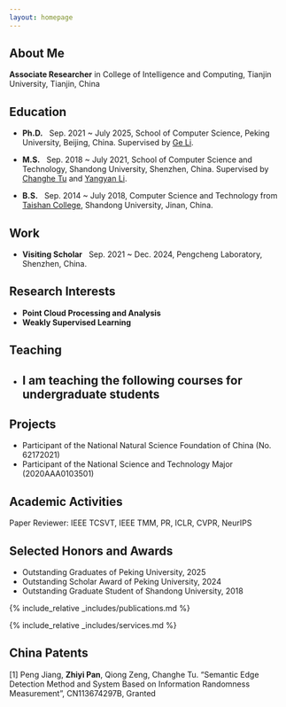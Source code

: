 ```yaml
---
layout: homepage
---
```


## About Me

**Associate Researcher** in College of Intelligence and Computing, Tianjin University, Tianjin, China

## Education

- **Ph.D.** &nbsp;&nbsp;Sep. 2021 ~ July 2025, School of Computer Science, Peking University, Beijing, China. Supervised by [Ge Li](https://www.ece.pku.edu.cn/info/1046/2658.htm).

- **M.S.** &nbsp;&nbsp;Sep. 2018 ~ July 2021, School of Computer Science and Technology, Shandong University, Shenzhen, China. Supervised by [Changhe Tu](https://irc.cs.sdu.edu.cn/~chtu/index.html) and [Yangyan Li](https://yangyan.li/).

- **B.S.** &nbsp;&nbsp;Sep. 2014 ~ July 2018, Computer Science and Technology from [Taishan College](https://www.tsxt.sdu.edu.cn/), Shandong University, Jinan, China.

## Work

- **Visiting Scholar**  &nbsp;&nbsp;Sep. 2021 ~ Dec. 2024, Pengcheng Laboratory, Shenzhen, China.


## Research Interests

- **Point Cloud Processing and Analysis**
- **Weakly Supervised Learning**

## Teaching

- I am teaching the following courses for undergraduate students
    - 

## Projects

- Participant of the National Natural Science Foundation of China (No. 62172021)
- Participant of the National Science and Technology Major (2020AAA0103501)

## Academic Activities

Paper Reviewer: IEEE TCSVT, IEEE TMM, PR, ICLR, CVPR, NeurIPS

## Selected Honors and Awards

- Outstanding Graduates of Peking University, 2025
- Outstanding Scholar Award of Peking University, 2024
- Outstanding Graduate Student of Shandong University, 2018


{% include_relative _includes/publications.md %}

{% include_relative _includes/services.md %}

## China Patents
[1]  Peng Jiang, **Zhiyi Pan**, Qiong Zeng, Changhe Tu. “Semantic Edge Detection Method and System Based on Information Randomness Measurement”, CN113674297B, Granted


